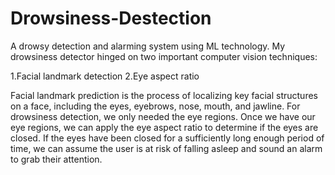 # Drowsiness-Destection
A drowsy detection and alarming system using ML technology.
My drowsiness detector hinged on two important computer vision techniques:

1.Facial landmark detection
2.Eye aspect ratio

Facial landmark prediction is the process of localizing key facial structures on a face, including the eyes, eyebrows, nose, mouth, and jawline.
For drowsiness detection, we only needed the eye regions.
Once we have our eye regions, we can apply the eye aspect ratio to determine if the eyes are closed. If the eyes have been closed for a sufficiently long enough period of time,
we can assume the user is at risk of falling asleep and sound an alarm to grab their attention.
                                             
